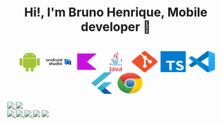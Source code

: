 <div style="display: inline_block" align="center"><br>

  <h1>Hi!, I'm Bruno Henrique, Mobile developer 👋<h1/>
  <img align="center" alt="Android" height="50" width="60" src="https://github.com/devicons/devicon/blob/master/icons/android/android-original.svg">
  <img align="center" alt="AndroidStudio" height="50" width="60" src="https://github.com/devicons/devicon/blob/master/icons/androidstudio/androidstudio-original-wordmark.svg">
  <img align="center" alt="Kotlin" height="50" width="60" src="https://github.com/devicons/devicon/blob/master/icons//kotlin/kotlin-plain.svg">
  <img align="center" alt="Java" height="50" width="60" src="https://github.com/devicons/devicon/blob/master/icons/java/java-original-wordmark.svg">
  <img align="center" alt="Git" height="50" width="60" src="https://github.com/devicons/devicon/blob/master/icons/git/git-original.svg">
  <img align="center" alt="TypeScript" height="50" width="60" src="https://github.com/devicons/devicon/blob/master/icons/typescript/typescript-original.svg"> 
  <img align="center" alt="VisualStudioCode" height="50" width="60" src="https://github.com/devicons/devicon/blob/master/icons/vscode/vscode-original.svg">
  <img align="center" alt="Flutter" height="50" width="60" src="https://github.com/devicons/devicon/blob/master/icons/flutter/flutter-original.svg">
  <img align="center" alt="Chrome" height="50" width="60" src="https://github.com/devicons/devicon/blob/master/icons/chrome/chrome-original.svg">
    
</div>
  
<div>
  <a href="https://github.com/brunoheenrique">
  <img height="180em" src="https://github-readme-stats-sigma-five.vercel.app/api?username=brunoheenrique&show_icons=true&theme=dark&include_all_commits=true&count_private=true"/>
  <img height="180em" src="https://github-readme-stats-sigma-five.vercel.app/api/top-langs/?username=brunoheenrique&layout=compact&langs_count=7&theme=dark"/>
</div>

  <div> 
  <img src="https://img.shields.io/badge/kotlin-%237F52FF.svg?style=for-the-badge&logo=kotlin&logoColor=white)">
  <img src="https://img.shields.io/badge/Android%20Studio-3DDC84.svg?style=for-the-badge&logo=android-studio&logoColor=white">
  <img src="https://img.shields.io/badge/Android-3DDC84?style=for-the-badge&logo=android&logoColor=white">
  <a href="https://www.linkedin.com/in/bruno-henrique-silva-40a883206/" target="_blank"><img src="https://img.shields.io/badge/LinkedIn-0077B5?style=for-the-   badge&logo=linkedin&logoColor=white" target="_blank"></a>
  <img src="https://img.shields.io/badge/TypeScript-007ACC?style=for-the-badge&logo=typescript&logoColor=white">
 
</div>
